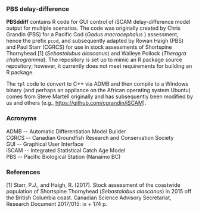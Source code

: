 ### PBS delay-difference ###

**PBSddiff** contains R code for GUI control of iSCAM delay-difference model output for multiple scenarios. The code was originally created by Chris Grandin (PBS) for a Pacific Cod (*Gadus macrocephalus* ) assessment, hence the prefix `pcod`, and subsequently adapted by Rowan Haigh (PBS) and Paul Starr (CGRCS) for use in stock assessments of Shortspine Thornyhead [1] (*Sebastolubus alascanus*) and Walleye Pollock (*Theragra chalcogramma*). The repository is set up to mimic an R package source repository; however, it currently does not meet requirements for building an R package.

The `tpl` code to convert to C++ via ADMB and then compile to a Windows binary (and perhaps an appliance on the African operating system Ubuntu) comes from Steve Martell originally and has subsequently been modified by us and others (e.g., <https://github.com/cgrandin/iSCAM>).

### Acronyms ###

ADMB -- Automatic Differentiation Model Builder<br>
CGRCS -- Canadian Groundfish Research and Conservation Society<br>
GUI -- Graphical User Interface<br>
iSCAM -- Integrated Statistical Catch Age Model<br>
PBS -- Pacific Biological Station (Nanaimo BC)

### References ###

[1] Starr, P.J., and Haigh, R. (2017). Stock assessment of the coastwide population of Shortspine Thornyhead (*Sebastolobus alascanus*) in 2015 off the British Columbia coast.  Canadian Science Advisory Secretariat, Research Document 2017/015: ix + 174 p.

